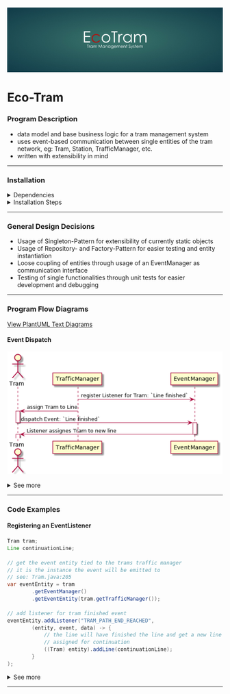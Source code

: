![Header](readme-header.jpg "Eco Tram Header")

# Eco-Tram
### Program Description
* data model and base business logic for a tram management system
* uses event-based communication between single entities of the tram network, eg: Tram, Station, TrafficManager, etc.
* written with extensibility in mind
---
### Installation
<details>
  <summary>Dependencies</summary>

  * [JRE 15](https://www.oracle.com/java/technologies/javase/jdk15-archive-downloads.html)
  * [JDK 15](https://www.oracle.com/java/technologies/javase/jdk15-archive-downloads.html)
  * [Maven](https://maven.apache.org/)
  * [J-Unit](https://mvnrepository.com/artifact/junit/junit)
</details>
<details>
  <summary>Installation Steps</summary>

* `git clone https://github.com/fh-erfurt/eco-tram.git`
* `mvn build`
* `mvn test`
</details>

---
### General Design Decisions
* Usage of Singleton-Pattern for extensibility of currently static objects
* Usage of Repository- and Factory-Pattern for easier testing and entity instantiation
* Loose coupling of entities through usage of an EventManager as communication interface
* Testing of single functionalities through unit tests for easier development and debugging

---
### Program Flow Diagrams

[View PlantUML Text Diagrams](readme_assets/plantumlTextDiagrams.md)

#### Event Dispatch
![Event Dispatcher UML](readme_assets/event_dispatch.png "Event Dispatcher UML")

<details>
  <summary>See more</summary>

#### General Tram Movement
![General Tram Movement UML](readme_assets/general_tram_movement.png "General Tram Movement UML")

#### RepositoryFactory
![Repository Factory UML](readme_assets/repository_factory.png "Repository Factory UML")
</details>

---
### Code Examples
#### Registering an EventListener
```java
Tram tram;
Line continuationLine;

// get the event entity tied to the trams traffic manager
// it is the instance the event will be emitted to
// see: Tram.java:205
var eventEntity = tram
        .getEventManager()
        .getEventEntity(tram.getTrafficManager());

// add listener for tram finished event
eventEntity.addListener("TRAM_PATH_END_REACHED",
        (entity, event, data) -> {
            // the line will have finished the line and get a new line
            // assigned for continuation
            ((Tram) entity).addLine(continuationLine);
        }
);
```
<details>
    <summary>See more</summary>

#### Usage of Repositories
```java
var tramRepository = RepositoryFactory.getInstance().getTramRepository();
var lineRepository = RepositoryFactory.getInstance().getLineRepository();

var tram = (PassengerTram) tramRepository.getEntityById(1);
var line = (Line) lineRepository.getEntityById(1);

// assigns the tram to it's first path
tram.addLine(line);

// the tram moves forward until no traversables are left
while (true)
{
    // check if the tram could move forward
    if (tram.moveForward());
        System.out.println(tram.getCurrentPosition().getName());
    else {
        System.out.println("Reached end of line."); // an event will also fire for this
        break;
    }
}
```

</details>

---
